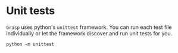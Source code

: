 # Unit tests

`Grasp` uses python's ``unittest`` framework. You can run each test file individually or let the framework discover and
run unit tests for you.


    python -m unittest
    
    
 